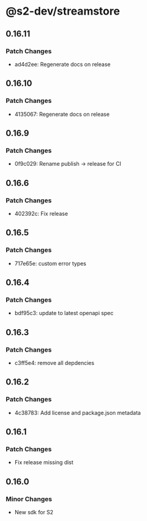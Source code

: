 # @s2-dev/streamstore

## 0.16.11

### Patch Changes

- ad4d2ee: Regenerate docs on release

## 0.16.10

### Patch Changes

- 4135067: Regenerate docs on release

## 0.16.9

### Patch Changes

- 0f9c029: Rename publish -> release for CI

## 0.16.6

### Patch Changes

- 402392c: Fix release

## 0.16.5

### Patch Changes

- 717e65e: custom error types

## 0.16.4

### Patch Changes

- bdf95c3: update to latest openapi spec

## 0.16.3

### Patch Changes

- c3ff5e4: remove all depdencies

## 0.16.2

### Patch Changes

- 4c38783: Add license and package.json metadata

## 0.16.1

### Patch Changes

- Fix release missing dist

## 0.16.0

### Minor Changes

- New sdk for S2
